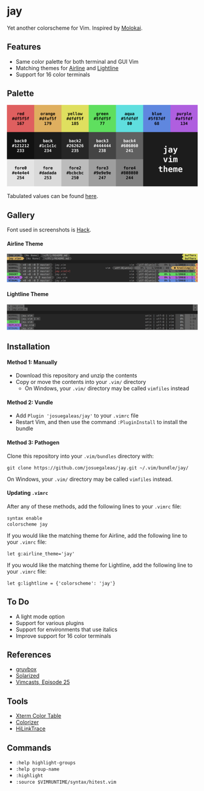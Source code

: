 # jay
Yet another colorscheme for Vim. Inspired by [Molokai](https://github.com/tomasr/molokai).

## Features
- Same color palette for both terminal and GUI Vim
- Matching themes for [Airline](https://github.com/vim-airline/vim-airline) and [Lightline](https://github.com/itchyny/lightline.vim)
- Support for 16 color terminals

## Palette
![Palette](./images/palette.png?raw=true)

Tabulated values can be found [here](./palette.md).

## Gallery
Font used in screenshots is [Hack](https://github.com/chrissimpkins/Hack).
#### Airline Theme
![Airline](./images/statusline_Airline.png?raw=true)
#### Lightline Theme
![Lightline](./images/statusline_Lightline.png?raw=true)

## Installation
#### Method 1: Manually
- Download this repository and unzip the contents
- Copy or move the contents into your `.vim/` directory
	- On Windows, your `.vim/` directory may be called `vimfiles` instead

#### Method 2: Vundle
- Add `Plugin 'josuegaleas/jay'` to your `.vimrc` file
- Restart Vim, and then use the command `:PluginInstall` to install the bundle

#### Method 3: Pathogen
Clone this repository into your `.vim/bundles` directory with:
```
git clone https://github.com/josuegaleas/jay.git ~/.vim/bundle/jay/
```
On Windows, your `.vim/` directory may be called `vimfiles` instead.

#### Updating `.vimrc`
After any of these methods, add the following lines to your `.vimrc` file:
```
syntax enable
colorscheme jay
```
If you would like the matching theme for Airline, add the following line to your `.vimrc` file:
```
let g:airline_theme='jay'
```
If you would like the matching theme for Lightline, add the following line to your `.vimrc` file:
```
let g:lightline = {'colorscheme': 'jay'}
```

## To Do
- A light mode option
- Support for various plugins
- Support for environments that use italics
- Improve support for 16 color terminals

## References
- [gruvbox](https://github.com/morhetz/gruvbox)
- [Solarized](https://github.com/altercation/vim-colors-solarized)
- [Vimcasts, Episode 25](http://vimcasts.org/episodes/creating-colorschemes-for-vim/)

## Tools
- [Xterm Color Table](https://github.com/guns/xterm-color-table.vim)
- [Colorizer](https://github.com/chrisbra/Colorizer)
- [HiLinkTrace](https://github.com/gerw/vim-HiLinkTrace)

## Commands
- `:help highlight-groups`
- `:help group-name`
- `:highlight`
- `:source $VIMRUNTIME/syntax/hitest.vim`
